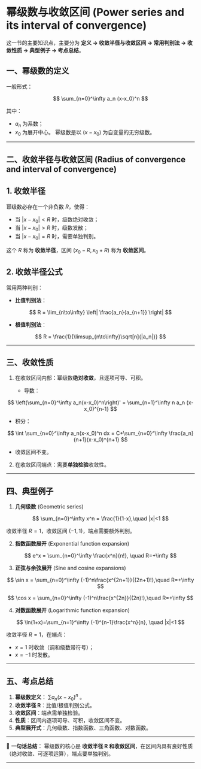 # 幂级数与收敛区间 (Power series and its interval of convergence)
这一节的主要知识点，主要分为 **定义 → 收敛半径与收敛区间 → 常用判别法 → 收敛性质 → 典型例子 → 考点总结**。


## 一、幂级数的定义

一般形式：

$$
\sum_{n=0}^\infty a_n (x-x_0)^n
$$

其中：

* $a_n$ 为系数；
* $x_0$ 为展开中心。
  幂级数是以 $(x-x_0)$ 为自变量的无穷级数。

---

## 二、收敛半径与收敛区间 (Radius of convergence and interval of convergence)

## 1. 收敛半径

幂级数必存在一个非负数 $R$，使得：

* 当 $|x-x_0| < R$ 时，级数绝对收敛；
* 当 $|x-x_0| > R$ 时，级数发散；
* 当 $|x-x_0| = R$ 时，需要单独判别。

这个 $R$ 称为 **收敛半径**，区间 $(x_0-R, x_0+R)$ 称为 **收敛区间**。

## 2. 收敛半径公式

常用两种判别：

* **比值判别法**：

$$
R = \lim_{n\to\infty} \left| \frac{a_n}{a_{n+1}} \right|
$$
* **根值判别法**：

$$
R = \frac{1}{\limsup_{n\to\infty}\sqrt[n]{|a_n|}}
$$

---

## 三、收敛性质

1. 在收敛区间内部：幂级数**绝对收敛**，且逐项可导、可积。

   * 导数：

$$
\left(\sum_{n=0}^\infty a_n(x-x_0)^n\right)' = \sum_{n=1}^\infty n a_n (x-x_0)^{n-1}
$$
   * 积分：

$$
\int \sum_{n=0}^\infty a_n(x-x_0)^n dx = C+\sum_{n=0}^\infty \frac{a_n}{n+1}(x-x_0)^{n+1}
$$
   * 收敛区间不变。

2. 在收敛区间端点：需要**单独检验**收敛性。

---

## 四、典型例子

1. **几何级数** (Geometric series)

$$
\sum_{n=0}^\infty x^n = \frac{1}{1-x},\quad |x|<1
$$

收敛半径 $R=1$，收敛区间 $(-1,1)$，端点需要额外判别。

2. **指数函数展开** (Exponential function expansion)

$$
e^x = \sum_{n=0}^\infty \frac{x^n}{n!}, \quad R=+\infty
$$

3. **正弦与余弦展开** (Sine and cosine expansions)

$$
\sin x = \sum_{n=0}^\infty (-1)^n\frac{x^{2n+1}}{(2n+1)!},\quad R=+\infty
$$

$$
\cos x = \sum_{n=0}^\infty (-1)^n\frac{x^{2n}}{(2n)!},\quad R=+\infty
$$

4. **对数函数展开** (Logarithmic function expansion)

$$
\ln(1+x)=\sum_{n=1}^\infty (-1)^{n-1}\frac{x^n}{n}, \quad |x|<1
$$

收敛半径 $R=1$，在端点：

* $x=1$ 时收敛（调和级数带符号）；
* $x=-1$ 时发散。

---

## 五、考点总结

1. **幂级数定义**： $\sum a_n(x-x_0)^n$ 。
2. **收敛半径 R**：比值/根值判别公式。
3. **收敛区间**：端点需单独检验。
4. **性质**：区间内逐项可导、可积，收敛区间不变。
5. **典型展开式**：几何级数、指数函数、三角函数、对数函数。

---

📌 **一句话总结**：
幂级数的核心是 **收敛半径 R 和收敛区间**，在区间内具有良好性质（绝对收敛、可逐项运算），端点要单独判别。

---


